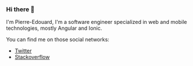### Hi there 👋

I'm Pierre-Edouard, I'm a software engineer specialized in web and mobile technologies, mostly Angular and Ionic.

You can find me on those social networks:

- [Twitter](https://twitter.com/pegaltier)
- [Stackoverflow](https://stackoverflow.com/users/2835268/pegaltier)

<!--
**pegaltier/pegaltier** is a ✨ _special_ ✨ repository because its `README.md` (this file) appears on your GitHub profile.

Here are some ideas to get you started:

- 🔭 I’m currently working on ...
- 🌱 I’m currently learning ...
- 👯 I’m looking to collaborate on ...
- 🤔 I’m looking for help with ...
- 💬 Ask me about ...
- 📫 How to reach me: ...
- 😄 Pronouns: ...
- ⚡ Fun fact: ...
-->
